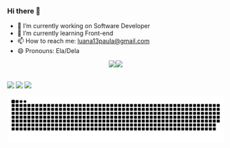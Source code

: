 ### Hi there 👋

- 🔭 I’m currently working on Software Developer
- 🌱 I’m currently learning Front-end
- 📫 How to reach me: luana13paula@gmail.com
- 😄 Pronouns: Ela/Dela

<div align="center">
  <a href="https://github.com/Luana2002">
  <img height="180em" src="https://github-readme-stats.vercel.app/api?username=Luana2002&show_icons=true&theme=dracula&include_all_commits=true&count_private=true"/><img height="180em" src="https://github-readme-stats.vercel.app/api/top-langs/?username=Luana2002&layout=compact&langs_count=7&theme=dracula"/>
</div>
  
##
  
<div>
  <a href="https://www.instagram.com/luaninha_moon/" target="_blank"><img src="https://img.shields.io/badge/-Instagram-%23E4405F?style=for-the- badge&logo=instagram&logoColor=white" target="_blank"></a>
  <a href="https://www.linkedin.com/in/luana-rodrigues-1842ab1a4" target="_blank"><img src="https://img.shields.io/badge/-LinkedIn-%230077B5?style=for-the-badge&logo=linkedin&logoColor=white" target="_blank"></a>  
<a href="https://pin.it/1bc09XR" target="_blank"><img src="https://aleen42.github.io/badges/src/pinterest.svg" target="_blank"></a>
  
</div>
  
![Snake animation](https://github.com/Luana2002/Luana2002/blob/output/github-contribution-grid-snake.svg)
